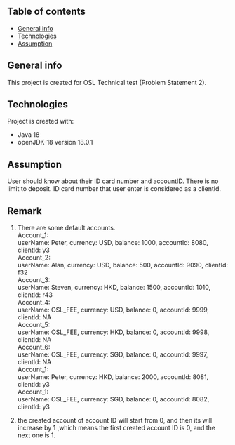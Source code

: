 ## Table of contents
* [General info](#general-info)
* [Technologies](#technologies)
* [Assumption](#assumption)


## General info
This project is created for OSL Technical test (Problem Statement 2).


## Technologies
Project is created with:
* Java 18
* openJDK-18 version 18.0.1

## Assumption
User should know about their ID card number and accountID.
There is no limit to deposit.
ID card number that user enter is considered as a clientId.

## Remark
1. There are some default accounts. <br/>
Account_1: <br/>
userName: Peter, currency: USD, balance: 1000, accountId: 8080, clientId: y3 <br/>
Account_2: <br/>
userName: Alan, currency: USD, balance: 500, accountId: 9090, clientId: f32 <br/>
Account_3: <br/>
userName: Steven, currency: HKD, balance: 1500, accountId: 1010, clientId: r43 <br/>
Account_4: <br/>
userName: OSL_FEE, currency: USD, balance: 0, accountId: 9999, clientId: NA <br/>
Account_5: <br/>
userName: OSL_FEE, currency: HKD, balance: 0, accountId: 9998, clientId: NA <br/>
Account_6: <br/>
userName: OSL_FEE, currency: SGD, balance: 0, accountId: 9997, clientId: NA <br/>
Account_1: <br/>
userName: Peter, currency: HKD, balance: 2000, accountId: 8081, clientId: y3 <br/>
Account_1: <br/>
userName: OSL_FEE, currency: SGD, balance: 0, accountId: 8082, clientId: y3 <br/>

2. the created account of account ID will start from 0, and then its will increase by 1
,which means the first created account ID is 0, and the next one is 1.


